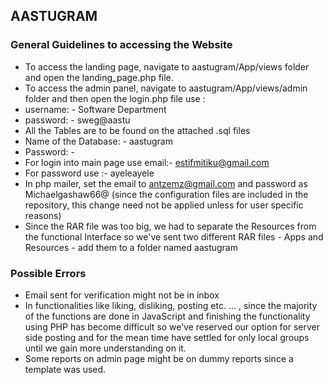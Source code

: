 ## AASTUGRAM

### General Guidelines to accessing the Website

- To access the landing page, navigate to aastugram/App/views folder and open the landing_page.php file.
- 	To access the admin panel, navigate to aastugram/App/views/admin folder and then open the login.php file use :
- username: - Software Department
- password: - sweg@aastu
- All the Tables are to be found on the attached .sql files
- Name of the Database: - aastugram
- Password: - 
- For login into main page use email:- estifmitiku@gmail.com
- For password use :- ayeleayele
- In php mailer, set the email to antzemz@gmail.com and password as Michaelgashaw66@ (since the configuration files are included in the repository, this change need not be applied unless for user specific reasons)
- Since the RAR file was too big, we had to separate the Resources from the functional Interface so we've sent two different RAR files - Apps and Resources - add them to a folder named aastugram


### Possible Errors
- Email sent for verification might not be in inbox
- In functionalities like liking, disliking, posting etc. … , since the majority of the functions are done in JavaScript and finishing the functionality using PHP has become difficult so we’ve reserved our option for server side posting and for the mean time have settled for only local groups until we gain more understanding on it. 
- Some reports on admin page might be on dummy reports since a template was used. 

